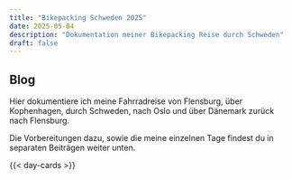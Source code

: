 ```yaml
---
title: "Bikepacking Schweden 2025"
date: 2025-05-04
description: "Dokumentation meiner Bikepacking Reise durch Schweden"
draft: false
---
```


## Blog

Hier dokumentiere ich meine Fahrradreise von Flensburg, über Kophenhagen, durch
Schweden, nach Oslo und über Dänemark zurück nach Flensburg.

Die Vorbereitungen dazu, sowie die meine einzelnen Tage findest du in separaten
Beiträgen weiter unten.

{{< day-cards >}}
